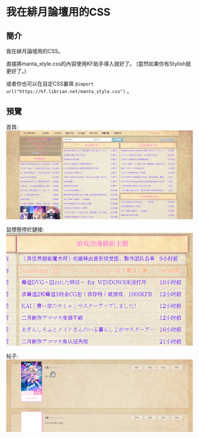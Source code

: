 # 我在緋月論壇用的CSS

## 簡介
我在緋月論壇用的CSS。

直接將manta_style.css的內容使用KF助手導入就好了。
(當然如果你有Stylish就更好了。)

或者你也可以在自定CSS裏填 `@import url("https://kf.librian.net/manta_style.css")` 。

## 預覽

首頁:   
![首頁](1.jpg)

鼠標懸停於鏈接:   
![首頁](2.jpg)

帖子:    
![首頁](3.jpg)
